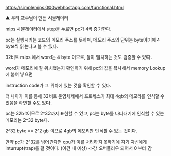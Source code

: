 https://simplemips.000webhostapp.com/functional.html

▲ 우리 교수님이 만든 시뮬레이터

mips 시뮬레이터에서 step을 누르면 pc가 4씩 증가한다.

pc는 실행시키는 코드의 메모리 주소를 뜻하며, 메모리 주소의 단위는 byte이기에 4 byte씩 읽는다고 볼 수 있다.

32비트 mips 에서 word는 4 byte 이므로, 둘이 일치하는 것도 검증할 수 있다.

word가 메모리에 잘 위치했는지 확인하기 위해 pc의 값을 복사해서 memory Lookup에 붙여 넣으면

instruction code가 그 위치에 있는 것을 확인할 수 있다.

더 나아가 이를 통해 32비트 운영체제에서 프로세스가 최대 4gb의 메모리를 인식할 수 있음을 확인할 수도 있다.

pc는 32bit이므로 2^32까지 표현할 수 있고, pc는 byte를 나타내기에 인식할 수 있는 메모리는 2^32 byte다.

2^32 byte == 2^2 gb 이므로 4gb의 메모리만 인식할 수 있는 것이다.

만약 pc가 2^32를 넘어간다면 cpu가 이를 처리하지 못하기에 자기 자신에게 inturrupt(trap)를 걸 것이다. (이건 내 예상)
->걍 오버플러우 되어서 0 부터 감
